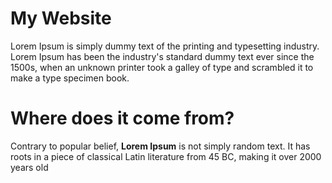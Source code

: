 # My Website
Lorem Ipsum is simply dummy text of the printing and typesetting industry. Lorem Ipsum has been the industry's standard dummy text ever since the 1500s, when an unknown printer took a galley of type and scrambled it to make a type specimen book.
# Where does it come from?
Contrary to popular belief, **Lorem Ipsum** is not simply random text. It has roots in a piece of classical Latin literature from 45 BC, making it over 2000 years old
